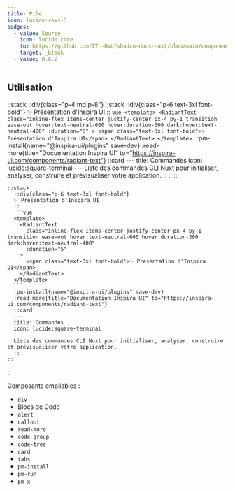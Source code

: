 ```yaml
---
title: Pile
icon: lucide:rows-3
badges:
  - value: Source
    icon: lucide:code
    to: https://github.com/ZTL-UwU/shadcn-docs-nuxt/blob/main/components/content/Stack.vue
    target: _blank
  - value: 0.6.2
---
```


## Utilisation

::stack
  ::div{class="p-4 md:p-8"}
    ::stack
      ::div{class="p-6 text-3xl font-bold"}
      ✨ Présentation d'Inspira UI
      ::
      ```vue
      <template>
        <RadiantText
          class="inline-flex items-center justify-center px-4 py-1 transition ease-out hover:text-neutral-600 hover:duration-300 dark:hover:text-neutral-400"
          :duration="5"
        >
          <span class="text-3xl font-bold">✨ Présentation d'Inspira UI</span>
        </RadiantText>
      </template>
      ```
      :pm-install{name="@inspira-ui/plugins" save-dev}
      :read-more{title="Documentation Inspira UI" to="https://inspira-ui.com/components/radiant-text"}
      ::card
      ---
      title: Commandes
      icon: lucide:square-terminal
      ---
      Liste des commandes CLI Nuxt pour initialiser, analyser, construire et prévisualiser votre application.
      ::
    ::
  ::
  ```mdc
  ::stack
    ::div{class="p-6 text-3xl font-bold"}
    ✨ Présentation d'Inspira UI
    ::
    ```vue
    <template>
      <RadiantText
        class="inline-flex items-center justify-center px-4 py-1 transition ease-out hover:text-neutral-600 hover:duration-300 dark:hover:text-neutral-400"
        :duration="5"
      >
        <span class="text-3xl font-bold">✨ Présentation d'Inspira UI</span>
      </RadiantText>
    </template>
    ```
    :pm-install{name="@inspira-ui/plugins" save-dev}
    :read-more{title="Documentation Inspira UI" to="https://inspira-ui.com/components/radiant-text"}
    ::card
    ---
    title: Commandes
    icon: lucide:square-terminal
    ---
    Liste des commandes CLI Nuxt pour initialiser, analyser, construire et prévisualiser votre application.
    ::
  ::
  ```
::

Composants empilables :

- `div`
- Blocs de Code
- `alert`
- `callout`
- `read-more`
- `code-group`
- `code-tree`
- `card`
- `tabs`
- `pm-install`
- `pm-run`
- `pm-x`
